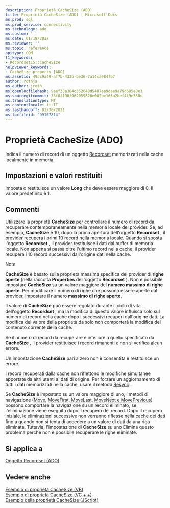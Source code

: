 ```yaml
---
description: Proprietà CacheSize (ADO)
title: Proprietà CacheSize (ADO) | Microsoft Docs
ms.prod: sql
ms.prod_service: connectivity
ms.technology: ado
ms.custom: ''
ms.date: 01/19/2017
ms.reviewer: ''
ms.topic: reference
apitype: COM
f1_keywords:
- Recordset15::CacheSize
helpviewer_keywords:
- CacheSize property [ADO]
ms.assetid: 49dc9a49-af7b-433b-be36-7a14ca984fb7
author: rothja
ms.author: jroth
ms.openlocfilehash: 9aef38a384c352648d5487ee9dae9a79d605e8e3
ms.sourcegitcommit: 33f0f190f962059826e002be165a2bef4f9e350c
ms.translationtype: MT
ms.contentlocale: it-IT
ms.lasthandoff: 01/30/2021
ms.locfileid: "99167814"
---
```

# <a name="cachesize-property-ado"></a>Proprietà CacheSize (ADO)
Indica il numero di record di un oggetto [Recordset](./recordset-object-ado.md) memorizzati nella cache localmente in memoria.  
  
## <a name="settings-and-return-values"></a>Impostazioni e valori restituiti  
 Imposta o restituisce un valore **Long** che deve essere maggiore di 0. Il valore predefinito è 1.  
  
## <a name="remarks"></a>Commenti  
 Utilizzare la proprietà **CacheSize** per controllare il numero di record da recuperare contemporaneamente nella memoria locale del provider. Se, ad esempio, **CacheSize** è 10, dopo la prima apertura dell'oggetto **Recordset** , il provider recupera i primi 10 record nella memoria locale. Quando si sposta l'oggetto **Recordset** , il provider restituisce i dati dal buffer di memoria locale. Non appena si passa oltre l'ultimo record nella cache, il provider recupera i 10 record successivi dall'origine dati nella cache.  
  
> [!NOTE]
>  **CacheSize** è basato sulla proprietà massima specifica del provider di **righe aperte** (nella raccolta **Properties** dell'oggetto **Recordset** ). Non è possibile impostare **CacheSize** su un valore maggiore del **numero massimo di righe aperte**. Per modificare il numero di righe che possono essere aperte dal provider, impostare il numero **massimo di righe aperte**.  
  
 Il valore di **CacheSize** può essere regolato durante il ciclo di vita dell'oggetto **Recordset** , ma la modifica di questo valore influisca solo sul numero di record nella cache dopo i successivi recuperi dall'origine dati. La modifica del valore della proprietà da solo non comporterà la modifica del contenuto corrente della cache.  
  
 Se il numero di record da recuperare è inferiore a quello specificato da **CacheSize** , il provider restituisce i record rimanenti e non si verifica alcun errore.  
  
 Un'impostazione **CacheSize** pari a zero non è consentita e restituisce un errore.  
  
 I record recuperati dalla cache non riflettono le modifiche simultanee apportate da altri utenti ai dati di origine. Per forzare un aggiornamento di tutti i dati memorizzati nella cache, usare il metodo [Resync](./resync-method.md) .  
  
 Se **CacheSize** è impostato su un valore maggiore di uno, i metodi di navigazione ([Move](./move-method-ado.md), [MoveFirst, MoveLast, MoveNext e MovePrevious](./movefirst-movelast-movenext-and-moveprevious-methods-ado.md)) possono comportare la navigazione su un record eliminato, se l'eliminazione viene eseguita dopo il recupero dei record. Dopo il recupero iniziale, le eliminazioni successive non verranno riflesse nella cache dei dati fino a quando non si tenta di accedere a un valore di dati da una riga eliminata. Tuttavia, l'impostazione di **CacheSize** su uno Elimina questo problema perché non è possibile recuperare le righe eliminate.  
  
## <a name="applies-to"></a>Si applica a  
 [Oggetto Recordset (ADO)](./recordset-object-ado.md)  
  
## <a name="see-also"></a>Vedere anche  
 [Esempio di proprietà CacheSize (VB)](./cachesize-property-example-vb.md)   
 [Esempio di proprietà CacheSize (VC + +)](./cachesize-property-example-vc.md)   
 [Esempio della proprietà CacheSize (JScript)](./cachesize-property-example-jscript.md)
